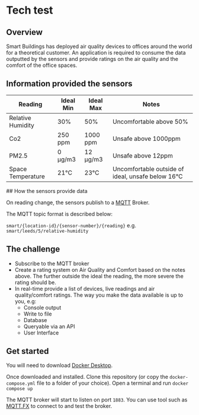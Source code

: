 # Tech test

## Overview

Smart Buildings has deployed air quality devices to offices around the world for a theoretical customer. An application is required to consume the data outputted by the sensors and provide ratings on the air quality and the comfort of the office spaces.

## Information provided the sensors

|Reading|Ideal Min|Ideal Max|Notes|
|---|---|---|---|
|Relative Humidity|30%|50%|Uncomfortable above 50%|
|Co2|250 ppm|1000 ppm|Unsafe above 1000ppm|
|PM2.5|0 μg/m3|12 μg/m3|Unsafe above 12ppm|
|Space Temperature|21°C|23°C|Uncomfortable outside of ideal, unsafe below 16°C|

## How the sensors provide data

On reading change, the sensors publish to a [MQTT](http://mqtt.org/) Broker.

The MQTT topic format is described below:

`smart/{location-id}/{sensor-number}/{reading}`
e.g. `smart/leeds/5/relative-humidity`


## The challenge

- Subscribe to the MQTT broker
- Create a rating system on Air Quality and Comfort based on the notes above. The further outside the ideal the reading, the more severe the rating should be.
- In real-time provide a list of devices, live readings and air quality/comfort ratings. The way you make the data available is up to you, e.g:
  - Console output
  - Write to file
  - Database
  - Queryable via an API
  - User Interface

## Get started

You will need to download [Docker Desktop](https://www.docker.com/products/docker-desktop).

Once downloaded and installed. Clone this repository (or copy the `docker-compose.yml` file to a folder of your choice). Open a terminal and run `docker compose up`

The MQTT broker will start to listen on port `1883`. You can use tool such as [MQTT.FX](https://mqttfx.jensd.de/index.php/download) to connect to and test the broker.

